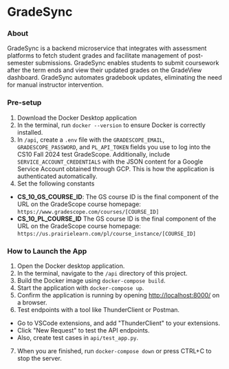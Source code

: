 # GradeSync

### About

GradeSync is a backend microservice that integrates with assessment platforms to fetch student grades and facilitate management of post-semester submissions. GradeSync enables students to submit coursework after the term ends and view their updated grades on the GradeView dashboard. GradeSync automates gradebook updates, eliminating the need for manual instructor intervention.

### Pre-setup 
1. Download the Docker Desktop application
2. In the terminal, run `docker --version` to ensure Docker is correctly installed.
3. In `/api`, create a `.env` file with the `GRADESCOPE_EMAIL`, `GRADESCOPE_PASSWORD`, and `PL_API_TOKEN` fields you use to log into the CS10 Fall 2024 test GradeScope. Additionally, include `SERVICE_ACCOUNT_CREDENTIALS` with the JSON content for a Google Service Account obtained through GCP. This is how the application is authenticated automatically.
4. Set the following constants
- **CS_10_GS_COURSE_ID**: The GS course ID is the final component of the URL on the GradeScope course homepage: `https://www.gradescope.com/courses/[COURSE_ID]`
- **CS_10_PL_COURSE_ID** The GS course ID is the final component of the URL on the GradeScope course homepage: `https://us.prairielearn.com/pl/course_instance/[COURSE_ID]`
### How to Launch the App

1. Open the Docker desktop application.
2. In the terminal, navigate to the `/api` directory of this project.
3. Build the Docker image using `docker-compose build`.
4. Start the application with `docker-compose up`.
5. Confirm the application is running by opening [http://localhost:8000/](http://localhost:8000/) on a browser.
6. Test endpoints with a tool like ThunderClient or Postman.
- Go to VSCode extensions, and add "ThunderClient" to your extensions.
- Click "New Request" to test the API endpoints.
- Also, create test cases in `api/test_app.py`.
7. When you are finished, run `docker-compose down` or press CTRL+C to stop the server.
